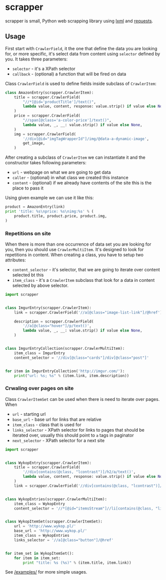 # scrapper
scrapper is small, Python web scrapping library using
[lxml](http://lxml.de/) and
[requests](http://docs.python-requests.org/en/latest/).


## Usage
First start with ``CrawlerField``, it the one that define the data you are
looking for, or more specific, it's select data from content using ``selector``
defined by you. It takes three parameters:
* ``selector`` - it's a XPath selector
* ``callback`` - (optional) a function that will be fired on data

Class ``CrawlerField`` is used to define fields inside subclass of
``CrawlerItem``:

```python
class AmazonEntry(scrapper.CrawlerItem):
    title = scrapper.CrawlerField(
        "//*[@id='productTitle']/text()",
        lambda value, content, response: value.strip() if value else None,
    )
    price = scrapper.CrawlerField(
        "//span[@class='a-color-price']/text()",
        lambda value, _, __: value.strip() if value else None,
    )
    img = scrapper.CrawlerField(
        '//div[@id="imgTagWrapperId"]/img/@data-a-dynamic-image',
        get_image,
    )
```

After creating a subclass of ``CrawlerItem`` we can instantiate it and the
constructor takes following parameters:
* ``url`` - webpage on what we are going to get data
* ``caller`` - (optional) in what class we created this instance
* ``content`` - (optional) if we already have contents of the site this is the
place to pass it

Using given example we can use it like this:
```python
product = AmazonEntry(link)
print 'title: %s\nprice: %s\nimg:%s' % (
    product.title, product.price, product.img,
)
```

### Repetitions on site
When there is more than one occurrence of data set you are looking for you, then
you should use ``CrawlerMultiItem``. It's designed to look for repetitions in
content.
When creating a class, you have to setup two attributes:
* ``content_selector`` - it's selector, that we are going to iterate over
content selected bt this
* ``item_class`` - it's a ``CrawlerItem`` subclass that look for a data in
content selected by above selector.


```python
import scrapper


class ImgurEntry(scrapper.CrawlerItem):
    link = scrapper.CrawlerField('//a[@class="image-list-link"]/@href')

    description = scrapper.CrawlerField(
        '//a[@class="hover"]/p/text()',
        lambda value, _, __: value.strip() if value else None,
    )


class ImgurEntryCollection(scrapper.CrawlerMultiItem):
    item_class = ImgurEntry
    content_selector = '//div[@class="cards"]/div[@class="post"]'


for item in ImgurEntryCollection('http://imgur.com/'):
    print("url: %s; %s" % (item.link, item.description))
```

### Crwaling over pages on site
Class ``CrawlerItemSet`` can be used when there is need to iterate over pages.
When

* ``url`` - starting url
* ``base_url`` - base url for links that are relative
* ``item_class`` - class that is used for
* ``links_selector`` - XPath selector for links to pages that should be iterated
over, usually this should point to ``a`` tags in paginator
* ``next_selector`` - XPath selector for a next site


```python
import scrapper


class WykopEntry(scrapper.CrawlerItem):
    title = scrapper.CrawlerField(
        '//div[contains(@class, "lcontrast")]/h2/a/text()',
        lambda value, content, response: value.strip() if value else None,
    )
    link = scrapper.CrawlerField('//div[contains(@class, "lcontrast")]/h2/a/@href')


class WykopEntries(scrapper.CrawlerMultiItem):
    item_class = WykopEntry
    content_selector = '//*[@id="itemsStream"]//li[contains(@class, "link")]'


class WykopItemSet(scrapper.CrawlerItemSet):
    url = 'http://www.wykop.pl/'
    base_url = 'http://www.wykop.pl/'
    item_class = WykopEntries
    links_selector = '//a[@class="button"]/@href'


for item_set in WykopItemSet():
    for item in item_set:
        print "title: %s (%s)" % (item.title, item.link))

```


See [/examples/](https://github.com/Alkemic/scrapper/tree/master/examples) for
more simple usages.
